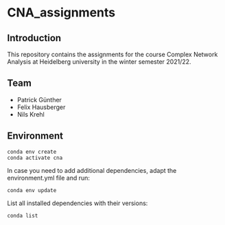 # CNA_assignments

## Introduction

This repository contains the assignments for the course Complex Network Analysis at Heidelberg university in the winter semester 2021/22. 

## Team
- Patrick Günther
- Felix Hausberger
- Nils Krehl

## Environment

    conda env create
    conda activate cna

In case you need to add additional dependencies, adapt the environment.yml file and run:

    conda env update

List all installed dependencies with their versions:

    conda list